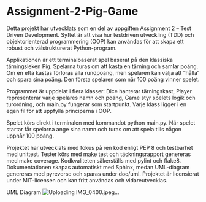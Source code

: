 # Assignment-2-Pig-Game
Detta projekt har utvecklats som en del av uppgiften Assignment 2 – Test Driven Development. Syftet är att visa hur testdriven utveckling (TDD) och objektorienterad programmering (OOP) kan användas för att skapa ett robust och välstrukturerat Python-program.

Applikationen är ett terminalbaserat spel baserat på den klassiska tärningsleken Pig. Spelarna turas om att kasta en tärning och samlar poäng. Om en etta kastas förloras alla rundpoäng, men spelaren kan välja att ”hålla” och spara sina poäng. Den första spelaren som når 100 poäng vinner spelet.

Programmet är uppdelat i flera klasser: Dice hanterar tärningskast, Player representerar varje spelares namn och poäng, Game styr spelets logik och turordning, och main.py fungerar som startpunkt. Varje klass ligger i en egen fil för att uppfylla principerna i OOP.

Spelet körs direkt i terminalen med kommandot python main.py. När spelet startar får spelarna ange sina namn och turas om att spela tills någon uppnår 100 poäng.

Projektet har utvecklats med fokus på ren kod enligt PEP 8 och testbarhet med unittest. Tester körs med make test och täckningsrapport genereras med make coverage. Kodkvaliteten säkerställs med pylint och flake8. Dokumentationen skapas automatiskt med Sphinx, medan UML-diagram genereras med pyreverse och sparas under doc/uml. Projektet är licensierat under MIT-licensen och kan fritt användas och vidareutvecklas.


UML Diagram
![Uploading IMG_0400.jpeg…]()
